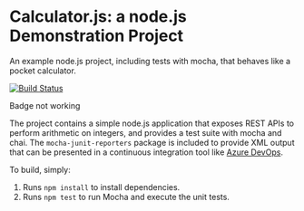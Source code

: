Calculator.js: a node.js Demonstration Project
==============================================
An example node.js project, including tests with mocha, that behaves like
a pocket calculator.

[![Build Status](https://dev.azure.com/akoct2020az400/Parts%20Unlimited/_apis/build/status/ak-oct2020-az-400.calculator?branchName=master)](https://dev.azure.com/akoct2020az400/Parts%20Unlimited/_build/latest?definitionId=4&branchName=master)

Badge not working

The project contains a simple node.js application that exposes REST APIs
to perform arithmetic on integers, and provides a test suite with mocha
and chai.  The `mocha-junit-reporters` package is included to provide XML
output that can be presented in a continuous integration tool like
[Azure DevOps](https://azure.com/devops).

To build, simply:

1. Runs `npm install` to install dependencies.
2. Runs `npm test` to run Mocha and execute the unit tests.

